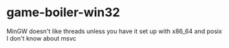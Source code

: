 # game-boiler-win32
 
MinGW doesn't like threads unless you have it set up with x86_64 and posix\
I don't know about msvc